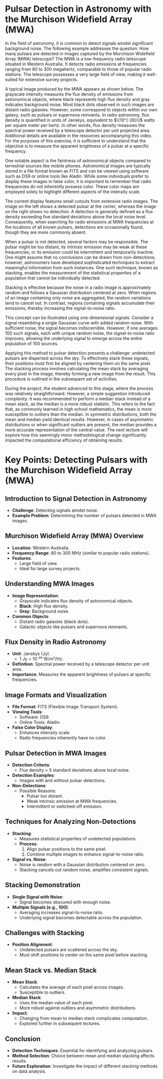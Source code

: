# Pulsar Detection in Astronomy with the Murchison Widefield Array (MWA)

In the field of astronomy, it is common to detect signals amidst significant background noise. The following example addresses the question: How many pulsars are detected in images captured by the Murchison Widefield Array (MWA) telescope? The MWA is a low-frequency radio telescope situated in Western Australia. It detects radio emissions at frequencies ranging from 80 to 300 megahertz, comparable to those of popular radio stations. The telescope possesses a very large field of view, making it well-suited for extensive survey projects.

A typical image produced by the MWA appears as shown below. The grayscale intensity measures the flux density of emissions from astronomical objects, where black represents high flux density and gray indicates background noise. Most black dots observed in such images are distant radio galaxies. However, some correspond to objects within our own galaxy, such as pulsars or supernova remnants. In radio astronomy, flux density is quantified in units of Janskys, equivalent to $\(10^{-26}\)$ watts per square meter per hertz. In other words, flux density measures the spectral power received by a telescope detector per unit projected area. Additional details are available in the resources accompanying this video. For the purposes of this exercise, it is sufficient to understand that the objective is to measure the apparent brightness of a pulsar at a specific frequency.

One notable aspect is the faintness of astronomical objects compared to terrestrial sources like mobile phones. Astronomical images are typically stored in a file format known as FITS and can be viewed using software such as DS9 or online tools like Aladin. While some individuals prefer to display these images in false color, it is important to remember that radio frequencies do not inherently possess color. These color maps are employed solely to highlight different aspects of the intensity scale.

The current display features small cutouts from extensive radio images. The image on the left shows a detected pulsar at the center, whereas the image on the right shows no detection. A detection is generally defined as a flux density exceeding five standard deviations above the local noise level. Consequently, when searching for radio emissions at MWA frequencies at the locations of all known pulsars, detections are occasionally found, though they are more commonly absent.

When a pulsar is not detected, several factors may be responsible. The pulsar might be too distant, its intrinsic emission may be weak at these frequencies, or its emission could be intermittent and temporarily inactive. One might assume that no conclusions can be drawn from non-detections; however, astronomers have developed sophisticated techniques to extract meaningful information from such instances. One such technique, known as stacking, enables the measurement of the statistical properties of a population that cannot be individually detected.

Stacking is effective because the noise in a radio image is approximately random and follows a Gaussian distribution centered at zero. When regions of an image containing only noise are aggregated, the random variations tend to cancel out. In contrast, regions containing signals accumulate their emissions, thereby increasing the signal-to-noise ratio.

This concept can be illustrated using one-dimensional signals. Consider a signal resembling a single Gaussian curve with added random noise. With sufficient noise, the signal becomes indiscernible. However, if one averages 100 such signals, each with unique random noise, the signal-to-noise ratio improves, allowing the underlying signal to emerge across the entire population of 100 sources.

Applying this method to pulsar detection presents a challenge: undetected pulsars are dispersed across the sky. To effectively stack these signals, their positions must first be aligned by centering them on the same pixel. The stacking process involves calculating the mean stack by averaging every pixel in the image, thereby forming a new image from the result. This procedure is outlined in the subsequent set of activities.

During the project, the student advanced to this stage, where the process was relatively straightforward. However, a simple suggestion introduced complexity: it was recommended to perform a median stack instead of a mean stack, as the median is a more robust statistic. This refers to the fact that, as commonly learned in high school mathematics, the mean is more susceptible to outliers than the median. In symmetric distributions, both the mean and median yield identical results. However, in cases of asymmetric distributions or when significant outliers are present, the median provides a more accurate representation of the central value. The next lecture will explore how this seemingly minor methodological change significantly impacted the computational efficiency of obtaining results.


# Key Points: Detecting Pulsars with the Murchison Widefield Array (MWA)

## Introduction to Signal Detection in Astronomy
- **Challenge**: Detecting signals amidst noise.
- **Example Problem**: Determining the number of pulsars detected in MWA images.

## Murchison Widefield Array (MWA) Overview
- **Location**: Western Australia.
- **Frequency Range**: 80 to 300 MHz (similar to popular radio stations).
- **Features**:
  - Large field of view.
  - Ideal for large survey projects.

## Understanding MWA Images
- **Image Representation**:
  - Grayscale indicates flux density of astronomical objects.
  - **Black**: High flux density.
  - **Gray**: Background noise.
- **Common Objects**:
  - Distant radio galaxies (black dots).
  - Galactic objects like pulsars and supernova remnants.

## Flux Density in Radio Astronomy
- **Unit**: Janskys (Jy).
  - 1 Jy = 10⁻²⁶ W/m²/Hz.
- **Definition**: Spectral power received by a telescope detector per unit area.
- **Importance**: Measures the apparent brightness of pulsars at specific frequencies.

## Image Formats and Visualization
- **File Format**: FITS (Flexible Image Transport System).
- **Viewing Tools**:
  - Software: DS9.
  - Online Tools: Aladin.
- **False Color Display**:
  - Enhances intensity scale.
  - Radio frequencies inherently have no color.

## Pulsar Detection in MWA Images
- **Detection Criteria**:
  - Flux density > 5 standard deviations above local noise.
- **Detection Examples**:
  - Images with and without pulsar detections.
- **Non-Detections**:
  - Possible Reasons:
    - Pulsar too distant.
    - Weak intrinsic emission at MWA frequencies.
    - Intermittent or switched-off emission.

## Techniques for Analyzing Non-Detections
- **Stacking**:
  - Measures statistical properties of undetected populations.
  - **Process**:
    1. Align pulsar positions to the same pixel.
    2. Combine multiple images to enhance signal-to-noise ratio.
- **Signal vs. Noise**:
  - Noise is random with a Gaussian distribution centered on zero.
  - Stacking cancels out random noise, amplifies consistent signals.

## Stacking Demonstration
- **Single Signal with Noise**:
  - Signal becomes obscured with enough noise.
- **Multiple Signals (e.g., 100)**:
  - Averaging increases signal-to-noise ratio.
  - Underlying signal becomes detectable across the population.

## Challenges with Stacking
- **Position Alignment**:
  - Undetected pulsars are scattered across the sky.
  - Must shift positions to center on the same pixel before stacking.

## Mean Stack vs. Median Stack
- **Mean Stack**:
  - Calculates the average of each pixel across images.
  - Susceptible to outliers.
- **Median Stack**:
  - Uses the median value of each pixel.
  - More robust against outliers and asymmetric distributions.
- **Impact**:
  - Changing from mean to median stack complicates computation.
  - Explored further in subsequent lectures.

## Conclusion
- **Detection Techniques**: Essential for identifying and analyzing pulsars.
- **Method Selection**: Choice between mean and median stacking affects results.
- **Future Exploration**: Investigate the impact of different stacking methods on data analysis.




